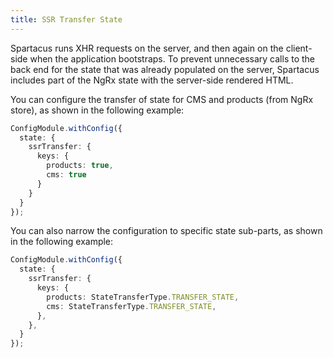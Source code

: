 ```yaml
---
title: SSR Transfer State
---
```


Spartacus runs XHR requests on the server, and then again on the client-side when the application bootstraps. To prevent unnecessary calls to the back end for the state that was already populated on the server, Spartacus includes part of the NgRx state with the server-side rendered HTML.

You can configure the transfer of state for CMS and products (from NgRx store), as shown in the following example:

```typescript
ConfigModule.withConfig({
  state: {
    ssrTransfer: {
      keys: {
        products: true,
        cms: true
      }
    }
  }
});
```

You can also narrow the configuration to specific state sub-parts, as shown in the following example:

```typescript
ConfigModule.withConfig({
  state: {
    ssrTransfer: {
      keys: {
        products: StateTransferType.TRANSFER_STATE,
        cms: StateTransferType.TRANSFER_STATE,
      },
    },
  }
});
```
